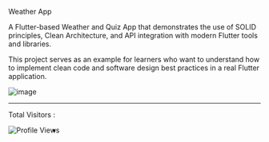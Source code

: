 Weather App

A Flutter-based Weather and Quiz App that demonstrates the use of SOLID principles, Clean Architecture, and API integration with modern Flutter tools and libraries.

This project serves as an example for learners who want to understand how to implement clean code and software design best practices in a real Flutter application.

![image](https://github.com/user-attachments/assets/c070bdf4-d7db-4bb3-96e4-c9235406b4ce)


---



Total Visitors : 


<img align="left" src="https://profile-counter.glitch.me/solid_principle_with_api/count.svg" alt="Profile Views">




-
